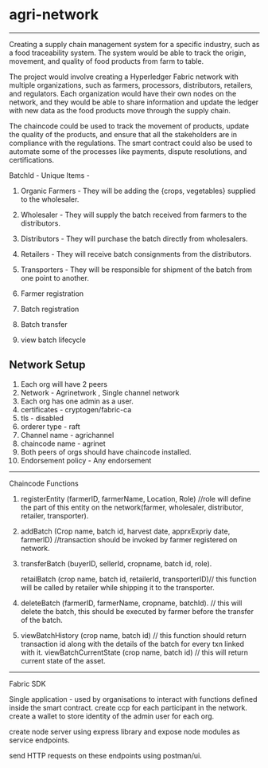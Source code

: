 # agri-network

------------------------------------------------------------------------------------------------------


Creating a supply chain management system for a specific industry, such as a food traceability system. The system would be able to track the origin, movement, and quality of food products from farm to table.

The project would involve creating a Hyperledger Fabric network with multiple organizations, such as farmers, processors, distributors, retailers, and regulators. Each organization would have their own nodes on the network, and they would be able to share information and update the ledger with new data as the food products move through the supply chain.

The chaincode could be used to track the movement of products, update the quality of the products, and ensure that all the stakeholders are in compliance with the regulations. The smart contract could also be used to automate some of the processes like payments, dispute resolutions, and certifications.



BatchId - Unique
Items - 

1. Organic Farmers - They will be adding the {crops, vegetables} supplied to the wholesaler.
2. Wholesaler - They will supply the batch received from farmers to the distributors.
3. Distributors - They will purchase the batch directly from wholesalers.
4. Retailers - They will receive batch consignments from the distributors.
5. Transporters - They will be responsible for shipment of the batch from one point to another.


1. Farmer registration
2. Batch registration
3. Batch transfer
4. view batch lifecycle

Network Setup
----------------------------------------------

1. Each org will have 2 peers
2. Network - Agrinetwork , Single channel network
3. Each org has one admin as a user.
4. certificates - cryptogen/fabric-ca
5. tls - disabled
6. orderer type - raft
7. Channel name - agrichannel
8. chaincode name - agrinet
9. Both peers of orgs should have chaincode installed.
10. Endorsement policy - Any endorsement

----------------------------------------------------
Chaincode Functions

1. registerEntity (farmerID, farmerName, Location, Role)
//role will define the part of this entity on the network(farmer, wholesaler, distributor, retailer, transporter).

2. addBatch (Crop name, batch id, harvest date, apprxExpriy date, farmerID)
//transaction should be invoked by farmer registered on network.

3. transferBatch (buyerID, sellerId, cropname, batch id, role).

   retailBatch (crop name, batch id, retailerId, transporterID)// this function will be called by retailer while shipping it to the transporter.

4. deleteBatch (farmerID, farmerName, cropname, batchId).
// this will delete the batch, this should be executed by farmer before the transfer of the batch.

5. viewBatchHistory (crop name, batch id)
// this function should return transaction id along with the details of the batch for every txn linked with it.
   viewBatchCurrentState (crop name, batch id)
// this will return current state of the asset.

-------------------------------------------------------------

Fabric SDK 

Single application - used by organisations to interact with functions defined inside the smart contract.
create ccp for each participant in the network.
create a wallet to store identity of the admin user for each org.

create node server using express library and expose node modules as service endpoints.

send HTTP requests on these endpoints using postman/ui.

